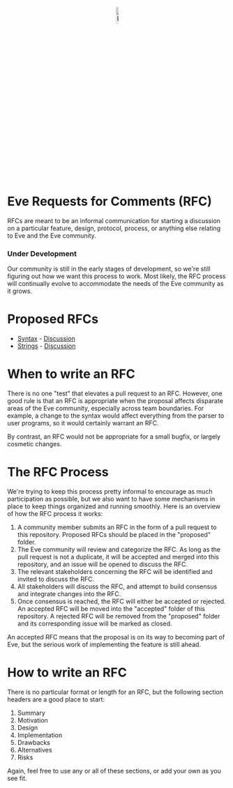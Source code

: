 <p align="center">
  <img src="https://github.com/witheve/assets/blob/master/images/logo.png?raw=true" alt="Eve logo" width="10%" />
</p>

# Eve Requests for Comments (RFC)

RFCs are meant to be an informal communication for starting a discussion on a particular feature, design, protocol, process, or anything else relating to Eve and the Eve community.

### Under Development

Our community is still in the early stages of development, so we're still figuring out how we want this process to work. Most likely, the RFC process will continually evolve to accommodate the needs of the Eve community as it grows.

# Proposed RFCs

- [Syntax](https://github.com/witheve/rfcs/blob/master/proposed/syntax.md)  - [Discussion](https://github.com/witheve/rfcs/issues/4)
- [Strings](https://github.com/witheve/rfcs/blob/master/proposed/strings.md) - [Discussion](https://github.com/witheve/rfcs/issues/5)

# When to write an RFC

There is no one "test" that elevates a pull request to an RFC. However, one good rule is that an RFC is appropriate when the proposal affects disparate areas of the Eve community, especially across team boundaries. For example, a change to the syntax would affect everything from the parser to user programs, so it would certainly warrant an RFC.

By contrast, an RFC would not be appropriate for a small bugfix, or largely cosmetic changes.

# The RFC Process

We're trying to keep this process pretty informal to encourage as much participation as possible, but we also want to have some mechanisms in place to keep things organized and running smoothly. Here is an overview of how the RFC process it works:

1. A community member submits an RFC in the form of a pull request to this repository. Proposed RFCs should be placed in the "proposed" folder.
2. The Eve community will review and categorize the RFC. As long as the pull request is not a duplicate, it will be accepted and merged into this repository, and an issue will be opened to discuss the RFC.
3. The relevant stakeholders concerning the RFC will be identified and invited to discuss the RFC.
3. All stakeholders will discuss the RFC, and attempt to build consensus and integrate changes into the RFC.
4. Once consensus is reached, the RFC will either be accepted or rejected. An accepted RFC will be moved into the "accepted" folder of this repository. A rejected RFC will be removed from the "proposed" folder and its corresponding issue will be marked as closed.

An accepted RFC means that the proposal is on its way to becoming part of Eve, but the serious work of implementing the feature is still ahead.

# How to write an RFC

There is no particular format or length for an RFC, but the following section headers are a good place to start:

1. Summary
2. Motivation
3. Design
4. Implementation
5. Drawbacks
6. Alternatives
7. Risks

Again, feel free to use any or all of these sections, or add your own as you see fit.
